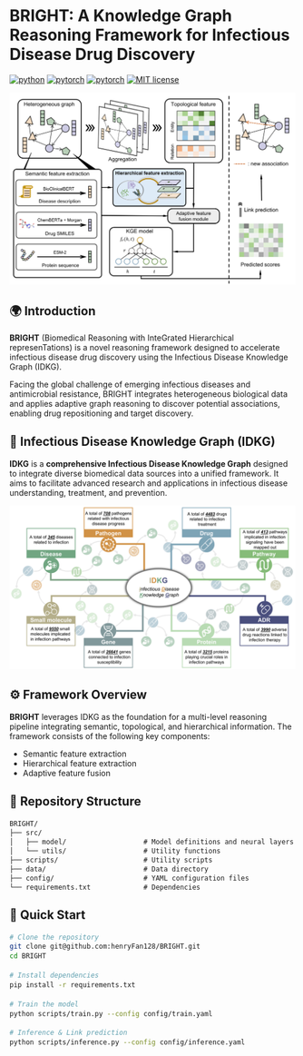 # BRIGHT: A Knowledge Graph Reasoning Framework for Infectious Disease Drug Discovery

[![python](https://img.shields.io/badge/Python-3.11-3776AB.svg?style=flat&logo=python&logoColor=yellow)](https://www.python.org)
[![pytorch](https://img.shields.io/badge/PyTorch-2.3.1-EE4C2C.svg?style=flat&logo=pytorch)](https://pytorch.org)
[![pytorch](https://img.shields.io/badge/Neo4j-5.26.0-3BA997.svg?style=flat&logo=neo4j)](https://neo4j.com)
[![MIT license](https://img.shields.io/badge/LICENSE-MIT-A8ACB9)](./LICENSE)

![](./fig/BRIGHT.png)

## 🌍 Introduction
**BRIGHT** (Biomedical Reasoning with InteGrated Hierarchical represenTations) is a novel reasoning framework designed to accelerate infectious disease drug discovery using the Infectious Disease Knowledge Graph (IDKG).

Facing the global challenge of emerging infectious diseases and antimicrobial resistance, BRIGHT integrates heterogeneous biological data and applies adaptive graph reasoning to discover potential associations, enabling drug repositioning and target discovery.

## 🧠 Infectious Disease Knowledge Graph (IDKG)
**IDKG** is a **comprehensive Infectious Disease Knowledge Graph** designed to integrate diverse biomedical data sources into a unified framework. It aims to facilitate advanced research and applications in infectious disease understanding, treatment, and prevention.

![](./fig/IDKG.png)

## ⚙️ Framework Overview
**BRIGHT** leverages IDKG as the foundation for a multi-level reasoning pipeline integrating semantic, topological, and hierarchical information. The framework consists of the following key components: 
- Semantic feature extraction
- Hierarchical feature extraction 
- Adaptive feature fusion

## 🧩 Repository Structure
```
BRIGHT/
├── src/
│   ├── model/                   # Model definitions and neural layers
│   └── utils/                   # Utility functions
├── scripts/                     # Utility scripts
├── data/                        # Data directory
├── config/                      # YAML configuration files
└── requirements.txt             # Dependencies
```

## 🚀 Quick Start

```bash
# Clone the repository
git clone git@github.com:henryFan128/BRIGHT.git
cd BRIGHT

# Install dependencies
pip install -r requirements.txt

# Train the model
python scripts/train.py --config config/train.yaml

# Inference & Link prediction
python scripts/inference.py --config config/inference.yaml
```


